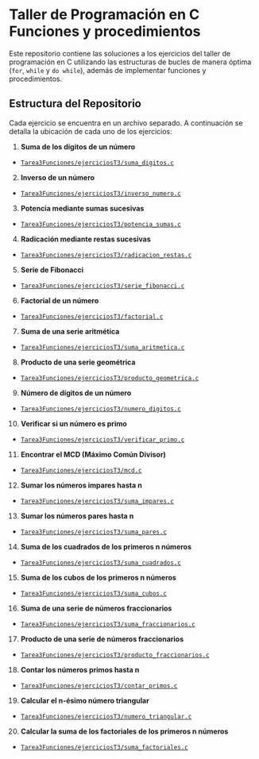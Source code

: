 # Taller de Programación en C Funciones y procedimientos
Este repositorio contiene las soluciones a los ejercicios del taller de programación en C utilizando las estructuras de bucles de manera óptima (`for`, `while` y `do while`), además de implementar funciones y procedimientos.
## Estructura del Repositorio 
Cada ejercicio se encuentra en un archivo separado. A continuación se detalla la ubicación de cada uno de los ejercicios:
1. **Suma de los dígitos de un número**
- [`Tarea3Funciones/ejerciciosT3/suma_digitos.c`](https://github.com/Michu117/Tarea3Funciones/blob/main/ejerciciosT3/suma_digitos.c)
2. **Inverso de un número**
- [`Tarea3Funciones/ejerciciosT3/inverso_numero.c`](https://github.com/Michu117/Tarea3Funciones/blob/main/ejerciciosT3/inverso_numero.c)
3. **Potencia mediante sumas sucesivas**
- [`Tarea3Funciones/ejerciciosT3/potencia_sumas.c`](https://github.com/Michu117/Tarea3Funciones/blob/main/ejerciciosT3/potencia_sumas.c)
4. **Radicación mediante restas sucesivas**
- [`Tarea3Funciones/ejerciciosT3/radicacion_restas.c`](https://github.com/Michu117/Tarea3Funciones/blob/main/ejerciciosT3/radicacion_restas.c)
5. **Serie de Fibonacci**
- [`Tarea3Funciones/ejerciciosT3/serie_fibonacci.c`](https://github.com/Michu117/Tarea3Funciones/blob/main/ejerciciosT3/serie_fibonacci.c)
6. **Factorial de un número**
- [`Tarea3Funciones/ejerciciosT3/factorial.c`](https://github.com/Michu117/Tarea3Funciones/blob/main/ejerciciosT3/factorial.c)
7. **Suma de una serie aritmética**
- [`Tarea3Funciones/ejerciciosT3/suma_aritmetica.c`](https://github.com/Michu117/Tarea3Funciones/blob/main/ejerciciosT3/suma_aritmetica.c)
8. **Producto de una serie geométrica**
- [`Tarea3Funciones/ejerciciosT3/producto_geometrica.c`](https://github.com/Michu117/Tarea3Funciones/blob/main/ejerciciosT3/producto_geometrica.c)
9. **Número de dígitos de un número**
- [`Tarea3Funciones/ejerciciosT3/numero_digitos.c`](https://github.com/Michu117/Tarea3Funciones/blob/main/ejerciciosT3/numero_digitos.c)
10. **Verificar si un número es primo**
- [`Tarea3Funciones/ejerciciosT3/verificar_primo.c`](https://github.com/Michu117/Tarea3Funciones/blob/main/ejerciciosT3/verificar_primo.c)
11. **Encontrar el MCD (Máximo Común Divisor)**
- [`Tarea3Funciones/ejerciciosT3/mcd.c`](https://github.com/Michu117/Tarea3Funciones/blob/main/ejerciciosT3/mcd.c)
12. **Sumar los números impares hasta n**
- [`Tarea3Funciones/ejerciciosT3/suma_impares.c`](https://github.com/Michu117/Tarea3Funciones/blob/main/ejerciciosT3/suma_impares.c)
13. **Sumar los números pares hasta n**
- [`Tarea3Funciones/ejerciciosT3/suma_pares.c`](https://github.com/Michu117/Tarea3Funciones/blob/main/ejerciciosT3/suma_pares.c)
14. **Suma de los cuadrados de los primeros n números**
- [`Tarea3Funciones/ejerciciosT3/suma_cuadrados.c`](https://github.com/Michu117/Tarea3Funciones/blob/main/ejerciciosT3/suma_cuadrados.c)
15. **Suma de los cubos de los primeros n números**
- [`Tarea3Funciones/ejerciciosT3/suma_cubos.c`](https://github.com/Michu117/Tarea3Funciones/blob/main/ejerciciosT3/suma_cubos.c)
16. **Suma de una serie de números fraccionarios**
- [`Tarea3Funciones/ejerciciosT3/suma_fraccionarios.c`](https://github.com/Michu117/Tarea3Funciones/blob/main/ejerciciosT3/suma_fraccionarios.c)
17. **Producto de una serie de números fraccionarios**
- [`Tarea3Funciones/ejerciciosT3/producto_fraccionarios.c`](https://github.com/Michu117/Tarea3Funciones/blob/main/ejerciciosT3/producto_fraccionarios.c)
18. **Contar los números primos hasta n**
- [`Tarea3Funciones/ejerciciosT3/contar_primos.c`](https://github.com/Michu117/Tarea3Funciones/blob/main/ejerciciosT3/contar_primos.c)
19. **Calcular el n-ésimo número triangular**
- [`Tarea3Funciones/ejerciciosT3/numero_triangular.c`](https://github.com/Michu117/Tarea3Funciones/blob/main/ejerciciosT3/numero_triangular.c)
20. **Calcular la suma de los factoriales de los primeros n números**
- [`Tarea3Funciones/ejerciciosT3/suma_factoriales.c`](https://github.com/Michu117/Tarea3Funciones/blob/main/ejerciciosT3/suma_factoriales.c)
